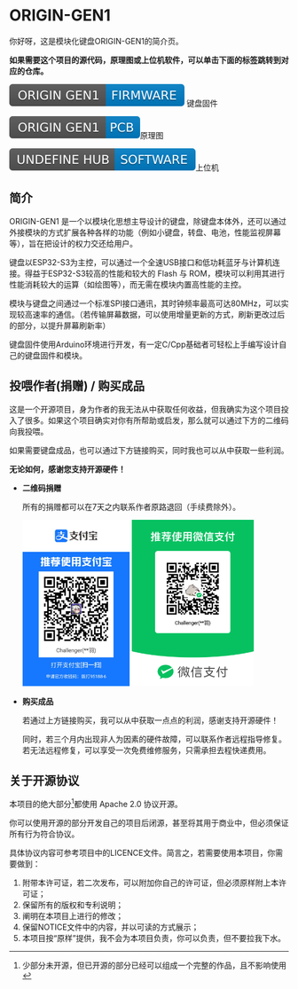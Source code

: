 # ORIGIN-GEN1

你好呀，这是模块化键盘ORIGIN-GEN1的简介页。

**如果需要这个项目的源代码，原理图或上位机软件，可以单击下面的标签跳转到对应的仓库。**

[![ORIGIN GEN1 FIRMWARE](./README.assets/FirmwareLabel.svg)](https://github.com/Challenger-0/ORIGIN-GEN1-KeyboardFirmware) 键盘固件

[![ORIGIN GEN1 PCB](./README.assets/PCBLabel.svg)](https://github.com/Challenger-0/ORIGIN-GEN1-PCB)原理图

[![UNDEFINE HUB](./README.assets/SoftwareLabel.svg)](https://github.com/Challenger-0/ORIGIN-GEN1-KeyboardFirmware)上位机



## 简介

ORIGIN-GEN1 是一个以模块化思想主导设计的键盘，除键盘本体外，还可以通过外接模块的方式扩展各种各样的功能（例如小键盘，转盘、电池，性能监视屏幕等），旨在把设计的权力交还给用户。

键盘以ESP32-S3为主控，可以通过一个全速USB接口和低功耗蓝牙与计算机连接。得益于ESP32-S3较高的性能和较大的 Flash 与 ROM，模块可以利用其进行性能消耗较大的运算（如绘图等），而无需在模块内置高性能的主控。

模块与键盘之间通过一个标准SPI接口通讯，其时钟频率最高可达80MHz，可以实现较高速率的通信。（若传输屏幕数据，可以使用增量更新的方式，刷新更改过后的部分，以提升屏幕刷新率）

键盘固件使用Arduino环境进行开发，有一定C/Cpp基础者可轻松上手编写设计自己的键盘固件和模块。



## 投喂作者(捐赠) / 购买成品

这是一个开源项目，身为作者的我无法从中获取任何收益，但我确实为这个项目投入了很多。如果这个项目确实对你有所帮助或启发，那么就可以通过下方的二维码向我投喂。

如果需要键盘成品，也可以通过下方链接购买，同时我也可以从中获取一些利润。

**无论如何，感谢您支持开源硬件！**

- **二维码捐赠**

  所有的捐赠都可以在7天之内联系作者原路退回（手续费除外）。
   <div>
  <img src="./README.assets/1676903631547.jpg" height="300px" alt="alipay" >
  <img src="./README.assets/image-20230220223642646.png" height="300px" alt="wechatpay" >
  </div>

- **购买成品**

  若通过上方链接购买，我可以从中获取一点点的利润，感谢支持开源硬件！

  同时，若三个月内出现非人为因素的硬件故障，可以联系作者远程指导修复。若无法远程修复，可以享受一次免费维修服务，只需承担去程快递费用。



## 关于开源协议

本项目的绝大部分[^1]都使用 Apache 2.0 协议开源。

你可以使用开源的部分开发自己的项目后闭源，甚至将其用于商业中，但必须保证所有行为符合协议。

具体协议内容可参考项目中的LICENCE文件。简言之，若需要使用本项目，你需要做到：

1. 附带本许可证，若二次发布，可以附加你自己的许可证，但必须原样附上本许可证；
2. 保留所有的版权和专利说明；
3. 阐明在本项目上进行的修改；
4. 保留NOTICE文件中的内容，并以可读的方式展示；
5. 本项目按“原样”提供，我不会为本项目负责，你可以负责，但不要拉我下水。

[^1]:少部分未开源，但已开源的部分已经可以组成一个完整的作品，且不影响使用
